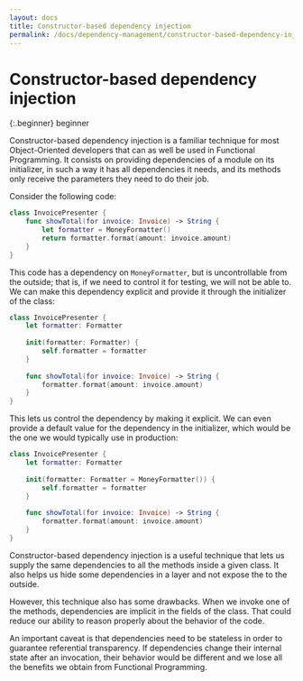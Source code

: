 ```yaml
---
layout: docs
title: Constructor-based dependency injection
permalink: /docs/dependency-management/constructor-based-dependency-injection/
---
```


# Constructor-based dependency injection
 
 {:.beginner}
 beginner
 
 Constructor-based dependency injection is a familiar technique for most Object-Oriented developers that can as well be used in Functional Programming. It consists on providing dependencies of a module on its initializer, in such a way it has all dependencies it needs, and its methods only receive the parameters they need to do their job.
 
 Consider the following code:

```swift
class InvoicePresenter {
    func showTotal(for invoice: Invoice) -> String {
        let formatter = MoneyFormatter()
        return formatter.format(amount: invoice.amount)
    }
}
```

 This code has a dependency on `MoneyFormatter`, but is uncontrollable from the outside; that is, if we need to control it for testing, we will not be able to. We can make this dependency explicit and provide it through the initializer of the class:

```swift
class InvoicePresenter {
    let formatter: Formatter
    
    init(formatter: Formatter) {
        self.formatter = formatter
    }
    
    func showTotal(for invoice: Invoice) -> String {
        formatter.format(amount: invoice.amount)
    }
}
```

 This lets us control the dependency by making it explicit. We can even provide a default value for the dependency in the initializer, which would be the one we would typically use in production:

```swift
class InvoicePresenter {
    let formatter: Formatter
    
    init(formatter: Formatter = MoneyFormatter()) {
        self.formatter = formatter
    }
    
    func showTotal(for invoice: Invoice) -> String {
        formatter.format(amount: invoice.amount)
    }
}
```

 Constructor-based dependency injection is a useful technique that lets us supply the same dependencies to all the methods inside a given class. It also helps us hide some dependencies in a layer and not expose the to the outside.
 
 However, this technique also has some drawbacks. When we invoke one of the methods, dependencies are implicit in the fields of the class. That could reduce our ability to reason properly about the behavior of the code.
 
 An important caveat is that dependencies need to be stateless in order to guarantee referential transparency. If dependencies change their internal state after an invocation, their behavior would be different and we lose all the benefits we obtain from Functional Programming.
